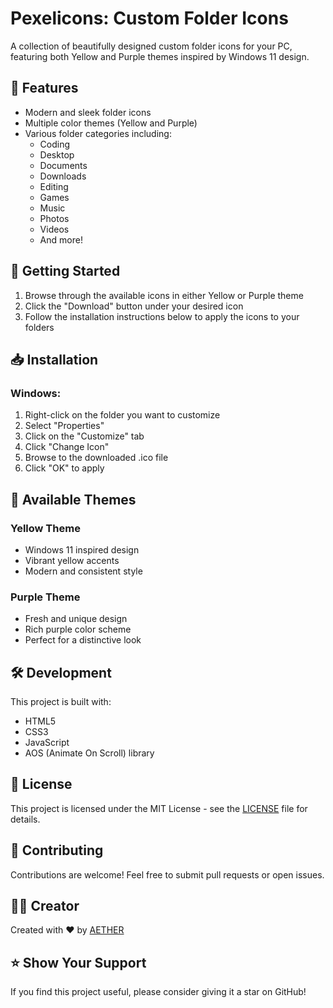 # Pexelicons: Custom Folder Icons

A collection of beautifully designed custom folder icons for your PC, featuring both Yellow and Purple themes inspired by Windows 11 design.

## 🌟 Features

- Modern and sleek folder icons
- Multiple color themes (Yellow and Purple)
- Various folder categories including:
  - Coding
  - Desktop
  - Documents
  - Downloads
  - Editing
  - Games
  - Music
  - Photos
  - Videos
  - And more!

## 🚀 Getting Started

1. Browse through the available icons in either Yellow or Purple theme
2. Click the "Download" button under your desired icon
3. Follow the installation instructions below to apply the icons to your folders

## 📥 Installation

### Windows:
1. Right-click on the folder you want to customize
2. Select "Properties"
3. Click on the "Customize" tab
4. Click "Change Icon"
5. Browse to the downloaded .ico file
6. Click "OK" to apply

## 🎨 Available Themes

### Yellow Theme
- Windows 11 inspired design
- Vibrant yellow accents
- Modern and consistent style

### Purple Theme
- Fresh and unique design
- Rich purple color scheme
- Perfect for a distinctive look

## 🛠️ Development

This project is built with:
- HTML5
- CSS3
- JavaScript
- AOS (Animate On Scroll) library

## 📝 License

This project is licensed under the MIT License - see the [LICENSE](LICENSE) file for details.

## 🤝 Contributing

Contributions are welcome! Feel free to submit pull requests or open issues.

## 👨‍💻 Creator

Created with ❤️ by [AETHER](https://github.com/aetherzcode)

## ⭐ Show Your Support

If you find this project useful, please consider giving it a star on GitHub!
